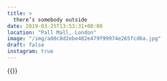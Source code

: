 ```yaml
---
title: >
  there’s somebody outside
date: 2019-03-25T13:53:31+00:00
location: "Pall Mall, London"
image: "/img/a00c8d2ebe482e479f99974e265fcd6a.jpg"
draft: false
instagram: true
---
```


{{<photo src="/img/a00c8d2ebe482e479f99974e265fcd6a.jpg">}}
